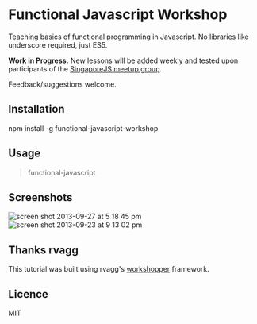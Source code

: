 # Functional Javascript Workshop

Teaching basics of functional programming in Javascript. No libraries like underscore required, just ES5.

**Work in Progress.** New lessons will be added weekly and tested upon participants of the [SingaporeJS meetup group](http://www.meetup.com/Singapore-JS/).

Feedback/suggestions welcome.

## Installation

npm install -g functional-javascript-workshop


## Usage

  > functional-javascript

## Screenshots

![screen shot 2013-09-27 at 5 18 45 pm](https://f.cloud.github.com/assets/43438/1225514/08c87a70-276a-11e3-8db7-485e3c760373.png)
![screen shot 2013-09-23 at 9 13 02 pm](https://f.cloud.github.com/assets/43438/1191466/f289f38a-2451-11e3-9ba5-a3c224b5ca97.png)

## Thanks rvagg

This tutorial was built using rvagg's [workshopper](https://github.com/rvagg/workshopper) framework.

## Licence

MIT
